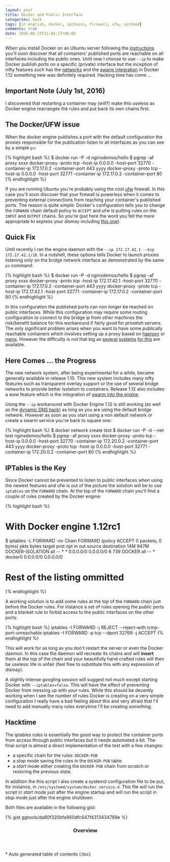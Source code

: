 ```yaml
---
layout: post
title: Docker and Public Interface
categories: hack
tags: [in english, docker, ipchains, firewall, ufw, systemd]
comments: true
date: 2016-06-23T21:04:27+00:00
---
```

When you install Docker on an Ubuntu server following the [instructions](https://docs.docker.com/engine/installation/linux/ubuntulinux/) you'll soon discover that all containers' published ports are reachable on all interfaces including the public ones. Until now I choose to use `--ip` to make Docker publish ports on a specific (private) interface but the inception of nifty features such has the [networks](https://docs.docker.com/engine/userguide/networking/) and the [swarm integration](https://docs.docker.com/engine/swarm/) in Docker 1.12 something new was definitely required. Hacking time has come …  

## Important Note (July 1st, 2016)

I discovered that restarting a container may (will?) make this useless as Docker engine rearranges the rules and put back its own chains first.

## The Docker/UFW issue

When the docker engine publishes a port with the default configuration the proxies responsible for the publication listen to all interfaces as you can see by a simple `ps`:

{% highlight bash %}
$ docker run -P -d nginxdemos/hello
$ pgrep -af proxy
xxxx docker-proxy -proto tcp -host-ip 0.0.0.0 -host-port 32770 -container-ip 172.17.0.2 -container-port 443
yyyy docker-proxy -proto tcp -host-ip 0.0.0.0 -host-port 32771 -container-ip 172.17.0.2 -container-port 80
{% endhighlight %}


If you are running Ubuntu you're probably using the cool [ufw](https://wiki.ubuntu.com/UncomplicatedFirewall) firewall. In this case you'll soon discover that your firewall is powerless when it comes to preventing external connections from reaching your container's published ports. The reason is quite simple: Docker's configuration tells you to change the `FORWARD` chain default policy to `ACCEPT` and ufw is putting rules on the `INPUT` and `OUTPUT` chains. So you're (put here the word you fell the more appropriate to express your dismay including [this one](https://www.youtube.com/watch?v=FvPbxZmZxZ8)).

## Quick Fix

Until recently I ran the engine daemon with the `--ip 172.17.42.1 --bip 172.17.42.1/16`. In a nutshell, these options tells Docker to launch proxies listening only on the bridge network interface as demonstrated by the same `ps` command:

{% highlight bash %}
$ docker run -P -d nginxdemos/hello
$ pgrep -af proxy
xxxx docker-proxy -proto tcp -host-ip 172.17.42.1 -host-port 32770 -container-ip 172.17.0.2 -container-port 443
yyyy docker-proxy -proto tcp -host-ip 172.17.42.1 -host-port 32771 -container-ip 172.17.0.2 -container-port 80
{% endhighlight %}

In this configuration the published ports can non longer be reached on public interfaces. While this configuration may require some routing configuration to connect to the bridge ip from other machines the risk/benefit balance for this workaround if fairly good for *privatish* servers. The only significant problem arises when you want to have some publically reachable containers which involves setting up a proxy based on [haproxy](http://www.haproxy.org/) or [ngnix](https://www.nginx.com/). However the difficulty is not that big as [several](https://github.com/ehazlett/interlock) [systems](https://hub.docker.com/r/jwilder/nginx-proxy/) [for this](http://gliderlabs.com/registrator/latest/) are available.

## Here Comes … the Progress

The new network system, after being experimental for a while, became generally available in release 1.10. This new system includes many nifty features such as transparent overlay support or the use of several bridge networks to provide better isolation to containers. Release 1.12 also includes a *wow* feature which is the integration of [swarm into the engine](https://docs.docker.com/engine/swarm/).

Using the `--ip` workaround with Docker Engine 1.12 is still working (as well as the [dynamic DNS hack](/how-to/2014/11/30/dynamic-dns-update-for-docker-containers)) as long as you are using the default bridge network. However as soon as you start using a non default network or create a swarm service you're back to square one:

{% highlight bash %}
$ docker network create test
$ docker run -P -d --net test nginxdemos/hello
$ pgrep -af proxy
xxxx docker-proxy -proto tcp -host-ip 0.0.0.0 -host-port 32770 -container-ip 172.20.0.2 -container-port 443
yyyy docker-proxy -proto tcp -host-ip 0.0.0.0 -host-port 32771 -container-ip 172.20.0.2 -container-port 80
{% endhighlight %}

## IPTables is the Key

Since Docker cannot be prevented to listen to public interfaces when using the newest features and ufw is out of the picture the solution will be to use `iptables` on the `FORWARD` chain. At the top of the `FORWARD` chain you'll find a couple of rules created by the Docker engine:

{% highlight bash %}
# With Docker engine 1.12rc1
$ iptables -L FORWARD -nv
Chain FORWARD (policy ACCEPT 0 packets, 0 bytes)
 pkts bytes target     prot opt in     out     source               destination
  14M  947M DOCKER-ISOLATION  all  --  *      *       0.0.0.0/0            0.0.0.0/0
    6   739 DOCKER     all  --  *      docker0  0.0.0.0/0            0.0.0.0/0
# Rest of the listing ommitted
{% endhighlight %}

A working solution is to add some rules at the top of the `FORWARD` chain just before the Docker rules. For instance a set of rules opening the *public* ports and a blanket rule to forbid access to the public interfaces on the other ports:

{% highlight bash %}
iptables -I FORWARD -j REJECT --reject-with icmp-port-unreachable
iptables -I FORWARD -p tcp --dport 32769 -j ACCEPT
{% endhighlight %}

This will work for as long as you don't restart the server or even the Docker daemon. In this case the daemon will recreate its chains and will **insert**  them at the top of the chain and your beautifully hand crafted rules will then be useless: life is unfair (feel free to substitute this with any expression of dismay).

A slightly intense googling session will suggest not much except starting Docker with `--iptables=false`. This will have the effect of preventing Docker from messing up with your rules. While this should be decently working when I see the number of rules Docker is creating on a very simple configuration I really have a bad feeling about this and very afraid that I'll need to add manually many rules everytime I'll be creating *something*.

## Hacktime

The iptables rules is essentially the good way to protect the container ports from access through public interfaces but it needs automated a bit. The final script is almost a direct implementation of the test with a few changes:

- a specific chain for the rules: `DOCKER-PUB`
- a *stop* mode saving the rules in the `DOCKER-PUB` table
- a *start* mode either creating the `DOCKER-PUB` chain from scratch or restoring the previous state.

In addition the this script I also create a systemd configuration file to be put, for instance, in `/etc/systemd/system/docker.service.d`. This file will run the script in *start* mode just after the engine startup and will run the script in *stop* mode just after the engine shutdown.

Both files are available in the following gist:

{% gist ggtools/da80f320bfa960dfc647f4313434789e %}

<section id="table-of-contents" class="toc">
<header>
<h3>Overview</h3>
</header>
<div id="drawer" markdown="1">
*  Auto generated table of contents
{:toc}
</div>
</section><!-- /#table-of-contents -->
